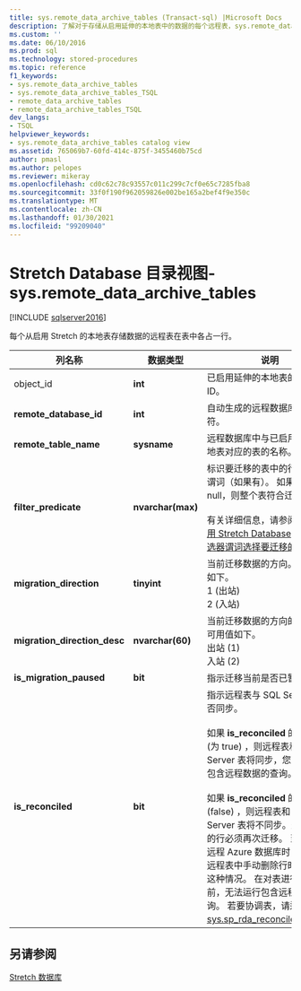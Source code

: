 ```yaml
---
title: sys.remote_data_archive_tables (Transact-sql) |Microsoft Docs
description: 了解对于存储从启用延伸的本地表中的数据的每个远程表，sys.remote_data_archive_tables 各占一行。
ms.custom: ''
ms.date: 06/10/2016
ms.prod: sql
ms.technology: stored-procedures
ms.topic: reference
f1_keywords:
- sys.remote_data_archive_tables
- sys.remote_data_archive_tables_TSQL
- remote_data_archive_tables
- remote_data_archive_tables_TSQL
dev_langs:
- TSQL
helpviewer_keywords:
- sys.remote_data_archive_tables catalog view
ms.assetid: 765069b7-60fd-414c-875f-3455460b75cd
author: pmasl
ms.author: pelopes
ms.reviewer: mikeray
ms.openlocfilehash: cd0c62c78c93557c011c299c7cf0e65c7285fba8
ms.sourcegitcommit: 33f0f190f962059826e002be165a2bef4f9e350c
ms.translationtype: MT
ms.contentlocale: zh-CN
ms.lasthandoff: 01/30/2021
ms.locfileid: "99209040"
---
```

# <a name="stretch-database-catalog-views---sysremote_data_archive_tables"></a>Stretch Database 目录视图-sys.remote_data_archive_tables
[!INCLUDE [sqlserver2016](../../includes/applies-to-version/sqlserver2016.md)]

  每个从启用 Stretch 的本地表存储数据的远程表在表中各占一行。  
  
|列名称|数据类型|说明|  
|-----------------|---------------|-----------------|  
|object_id|**int**|已启用延伸的本地表的对象 ID。|  
|**remote_database_id**|**int**|自动生成的远程数据库本地标识符。|  
|**remote_table_name**|**sysname**|远程数据库中与已启用延伸的本地表对应的表的名称。|  
|**filter_predicate**|**nvarchar(max)**|标识要迁移的表中的行的筛选器谓词（如果有）。 如果值为 null，则整个表符合迁移条件。<br /><br /> 有关详细信息，请参阅为 [表启用 Stretch Database](../../sql-server/stretch-database/enable-stretch-database-for-a-table.md) 和 [使用筛选器谓词选择要迁移的行](~/sql-server/stretch-database/select-rows-to-migrate-by-using-a-filter-function-stretch-database.md)。|  
|**migration_direction**|**tinyint**|当前迁移数据的方向。 可用值如下。<br/>1 (出站) <br/>2 (入站) |  
|**migration_direction_desc**|**nvarchar(60)**|当前迁移数据的方向的说明。 可用值如下。<br/>出站 (1) <br/>入站 (2) |  
|**is_migration_paused**|**bit**|指示迁移当前是否已暂停。|  
|**is_reconciled**|**bit**| 指示远程表与 SQL Server 表是否同步。<br/><br/>如果 **is_reconciled** 的值为 1 (为 true) ，则远程表和 SQL Server 表将同步，您可以运行包含远程数据的查询。<br/><br/>如果 **is_reconciled** 的值为 0 (false) ，则远程表和 SQL Server 表将不同步。最近迁移的行必须再次迁移。 当你还原远程 Azure 数据库时，或者从远程表中手动删除行时，会发生这种情况。 在对表进行协调之前，无法运行包含远程数据的查询。 若要协调表，请运行 [sys.sp_rda_reconcile_batch](../../relational-databases/system-stored-procedures/sys-sp-rda-reconcile-batch-transact-sql.md)。 |  
  
## <a name="see-also"></a>另请参阅  
 [Stretch 数据库](../../sql-server/stretch-database/stretch-database.md)  
  
  


